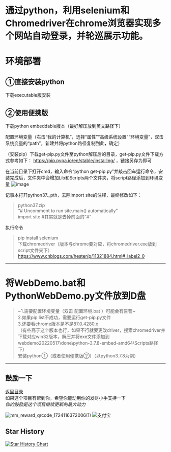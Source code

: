 # 通过python，利用selenium和Chromedriver在chrome浏览器实现多个网站自动登录，并轮巡展示功能。

# 环境部署
## ①直接安装python
下载executable版安装

## ②使用便携版
下载python embeddable版本（最好解压放到英文路径下）

配置环境变量（右击“我的计算机”，选择“属性”“高级系统设置”“环境变量”，双击系统变量的“path”，新建并将python路径复制到此，确定）

（安装pip）下载get-pip.py文件至python解压后的目录，get-pip.py文件下载方式参考如下：
https://pip.pypa.io/en/stable/installing/ ，链接另存为即可

在当前目录下打开cmd，输入命令“python get-pip.py”并敲击回车运行命令，安装完成后，文件夹中会增加Lib和Scripts两个文件夹，将script路径添加到环境变量
![image](https://github.com/zongru666/test/assets/166798572/39bfa7ac-9ee3-45bf-898b-b581e7ab4adb)

记事本打开python37._pth，去除import site的注释，最终修改如下：
>    python37.zip  
>    “# Uncomment to run site.main() automatically”  
>    import site  #其实就是去掉前面的“#”  

执行命令
> pip install selenium  
下载chromedriver（版本与chrome要对应，将chromedriver.exe放到script文件夹下）  
https://www.cnblogs.com/hester/p/11321884.html#_label2_0
-------------------------------------------------------------------------------------
# 将WebDemo.bat和PythonWebDemo.py文件放到D盘
> ~1.需要配置环境变量（双击 配置环境.bat ）可能会有告警~  
> 2.如果pip list不成功，需要运行get-pip.py文件  
> 3.还要看chrome版本是不是87.0.4280.x  
（有些高于这个版本也行，如果不行就要更改driver，搜索chromedriver并下载对应win32版本，解压并将exe文件添加到webdemo20220517\done\python-3.7.8-embed-amd64\Scripts路径下）  
安装python①（或者使用便携版②）（以python3.7.8为例）
-------------------------------------------------------------------------------------
## 鼓励一下
[返回目录](#contents)  
如果这个项目有帮到你，希望你能动用你的发财小手支持一下  
_你的鼓励是这个项目继续更新的最大动力_  

![mm_reward_qrcode_1724116372006(1)](https://github.com/user-attachments/assets/ae10606c-2a42-4486-8e6d-7b7d056ca8f4)
![支付宝](https://github.com/user-attachments/assets/3c686079-ddee-498b-9188-2639d0b7bbac)

## Star History  

[![Star History Chart](https://api.star-history.com/svg?repos=zongru666/PythonWebDemo&type=Timeline)](https://star-history.com/#zongru666/PythonWebDemo&Timeline)






